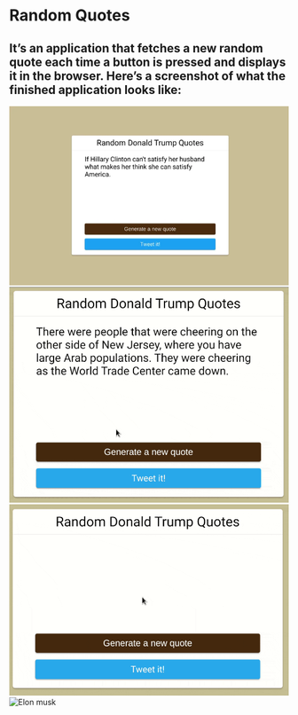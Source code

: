 # **Random Quotes**
## It’s an application that fetches a new random quote each time a button is pressed and displays it in the browser. Here’s a screenshot of what the finished application looks like:
![Front image](https://github.com/PriyanshuPatel02/Random-Quotes-/blob/main/quotes.png)
![gif](https://github.com/PriyanshuPatel02/Random-Quotes-/blob/main/quote-gif-modified.gif)
![Quotes GIF](https://github.com/PriyanshuPatel02/Random-Quotes-/blob/main/quote-gif.gif)
![Elon musk](https://user-images.githubusercontent.com/76871235/174385956-9c233cc7-57f5-428e-82c6-f0f7b6990391.jpg)
